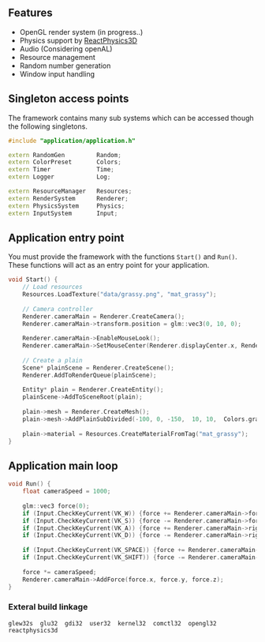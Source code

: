 ## Features
- OpenGL render system  (in progress..)
- Physics support by <a href="https://github.com/DanielChappuis/reactphysics3d">ReactPhysics3D</a>⁭
- ⁯⁮⁭Audio (Considering openAL)
- Resource management
- Random number generation
- Window input handling

## Singleton access points
The framework contains many sub systems which can be accessed though the following singletons.

```c++
#include "application/application.h"

extern RandomGen         Random;
extern ColorPreset       Colors;
extern Timer             Time;
extern Logger            Log;

extern ResourceManager   Resources;
extern RenderSystem      Renderer;
extern PhysicsSystem     Physics;
extern InputSystem       Input;
```

## Application entry point
You must provide the framework with the functions ``Start()`` and ``Run()``. These functions will act as an entry point for your application.


```c++
void Start() {
    // Load resources
    Resources.LoadTexture("data/grassy.png", "mat_grassy");
    
    // Camera controller
    Renderer.cameraMain = Renderer.CreateCamera();
    Renderer.cameraMain->transform.position = glm::vec3(0, 10, 0);
    
    Renderer.cameraMain->EnableMouseLook();
    Renderer.cameraMain->SetMouseCenter(Renderer.displayCenter.x, Renderer.displayCenter.y);
    
    // Create a plain
    Scene* plainScene = Renderer.CreateScene();
    Renderer.AddToRenderQueue(plainScene);
    
    Entity* plain = Renderer.CreateEntity();
    plainScene->AddToSceneRoot(plain);
    
    plain->mesh = Renderer.CreateMesh();
    plain->mesh->AddPlainSubDivided(-100, 0, -150,  10, 10,  Colors.gray,  20, 20);
    
    plain->material = Resources.CreateMaterialFromTag("mat_grassy");
}
```
## Application main loop
```c++
void Run() {
    float cameraSpeed = 1000;
    
    glm::vec3 force(0);
    if (Input.CheckKeyCurrent(VK_W)) {force += Renderer.cameraMain->forward;}
    if (Input.CheckKeyCurrent(VK_S)) {force -= Renderer.cameraMain->forward;}
    if (Input.CheckKeyCurrent(VK_A)) {force += Renderer.cameraMain->right;}
    if (Input.CheckKeyCurrent(VK_D)) {force -= Renderer.cameraMain->right;}
    
    if (Input.CheckKeyCurrent(VK_SPACE)) {force += Renderer.cameraMain->up;}
    if (Input.CheckKeyCurrent(VK_SHIFT)) {force -= Renderer.cameraMain->up;}
    
    force *= cameraSpeed;
    Renderer.cameraMain->AddForce(force.x, force.y, force.z);
}
```

### Exteral build linkage
```
glew32s  glu32  gdi32  user32  kernel32  comctl32  opengl32  reactphysics3d
```

